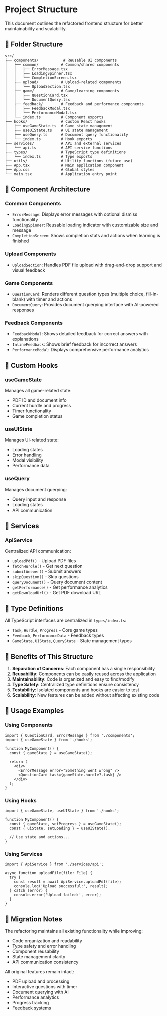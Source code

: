 # Project Structure

This document outlines the refactored frontend structure for better maintainability and scalability.

## 📁 Folder Structure

```
src/
├── components/           # Reusable UI components
│   ├── common/          # Common/shared components
│   │   ├── ErrorMessage.tsx
│   │   ├── LoadingSpinner.tsx
│   │   └── CompletionScreen.tsx
│   ├── upload/          # Upload-related components
│   │   └── UploadSection.tsx
│   ├── game/            # Game/learning components
│   │   ├── QuestionCard.tsx
│   │   └── DocumentQuery.tsx
│   ├── feedback/        # Feedback and performance components
│   │   ├── FeedbackModal.tsx
│   │   └── PerformanceModal.tsx
│   └── index.ts         # Component exports
├── hooks/               # Custom React hooks
│   ├── useGameState.ts  # Game state management
│   ├── useUIState.ts    # UI state management
│   ├── useQuery.ts      # Document query functionality
│   └── index.ts         # Hook exports
├── services/            # API and external services
│   └── api.ts           # API service functions
├── types/               # TypeScript type definitions
│   └── index.ts         # Type exports
├── utils/               # Utility functions (future use)
├── App.tsx              # Main application component
├── App.css              # Global styles
└── main.tsx             # Application entry point
```

## 🧩 Component Architecture

### **Common Components**
- `ErrorMessage`: Displays error messages with optional dismiss functionality
- `LoadingSpinner`: Reusable loading indicator with customizable size and message
- `CompletionScreen`: Shows completion stats and actions when learning is finished

### **Upload Components**
- `UploadSection`: Handles PDF file upload with drag-and-drop support and visual feedback

### **Game Components**
- `QuestionCard`: Renders different question types (multiple choice, fill-in-blank) with timer and actions
- `DocumentQuery`: Provides document querying interface with AI-powered responses

### **Feedback Components**
- `FeedbackModal`: Shows detailed feedback for correct answers with explanations
- `InlineFeedback`: Shows brief feedback for incorrect answers
- `PerformanceModal`: Displays comprehensive performance analytics

## 🎣 Custom Hooks

### **useGameState**
Manages all game-related state:
- PDF ID and document info
- Current hurdle and progress
- Timer functionality
- Game completion status

### **useUIState**
Manages UI-related state:
- Loading states
- Error handling
- Modal visibility
- Performance data

### **useQuery**
Manages document querying:
- Query input and response
- Loading states
- API communication

## 🔧 Services

### **ApiService**
Centralized API communication:
- `uploadPdf()` - Upload PDF files
- `fetchHurdle()` - Get next question
- `submitAnswer()` - Submit answers
- `skipQuestion()` - Skip questions
- `queryDocument()` - Query document content
- `getPerformance()` - Get performance analytics
- `getDownloadUrl()` - Get PDF download URL

## 📝 Type Definitions

All TypeScript interfaces are centralized in `types/index.ts`:
- `Task`, `Hurdle`, `Progress` - Core game types
- `Feedback`, `PerformanceData` - Feedback types
- `GameState`, `UIState`, `QueryState` - State management types

## 🎯 Benefits of This Structure

1. **Separation of Concerns**: Each component has a single responsibility
2. **Reusability**: Components can be easily reused across the application
3. **Maintainability**: Code is organized and easy to find/modify
4. **Type Safety**: Centralized type definitions ensure consistency
5. **Testability**: Isolated components and hooks are easier to test
6. **Scalability**: New features can be added without affecting existing code

## 🚀 Usage Examples

### Using Components
```tsx
import { QuestionCard, ErrorMessage } from './components';
import { useGameState } from './hooks';

function MyComponent() {
  const { gameState } = useGameState();
  
  return (
    <div>
      <ErrorMessage error="Something went wrong" />
      <QuestionCard task={gameState.hurdle?.task} />
    </div>
  );
}
```

### Using Hooks
```tsx
import { useGameState, useUIState } from './hooks';

function MyComponent() {
  const { gameState, setProgress } = useGameState();
  const { uiState, setLoading } = useUIState();
  
  // Use state and actions...
}
```

### Using Services
```tsx
import { ApiService } from './services/api';

async function uploadFile(file: File) {
  try {
    const result = await ApiService.uploadPdf(file);
    console.log('Upload successful:', result);
  } catch (error) {
    console.error('Upload failed:', error);
  }
}
```

## 🔄 Migration Notes

The refactoring maintains all existing functionality while improving:
- Code organization and readability
- Type safety and error handling
- Component reusability
- State management clarity
- API communication consistency

All original features remain intact:
- PDF upload and processing
- Interactive questions with timer
- Document querying with AI
- Performance analytics
- Progress tracking
- Feedback systems

